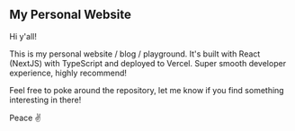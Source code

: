 ## My Personal Website

Hi y'all!

This is my personal website / blog / playground.
It's built with React (NextJS) with TypeScript and deployed to Vercel. Super smooth developer experience, highly recommend!

Feel free to poke around the repository, let me know if you find something interesting in there!

Peace ✌️
